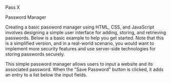 Pass X

Password Manager

Creating a basic password manager using HTML, CSS, and JavaScript involves designing a simple user interface for adding, storing, and retrieving passwords.
Below is a basic example to help you get started.
Note that this is a simplified version, and in a real-world scenario, you would want to implement more security features and use server-side technologies for storing passwords securely.

This simple password manager allows users to input a website and its associated password.
When the "Save Password" button is clicked, it adds an entry to a list below the input fields.

